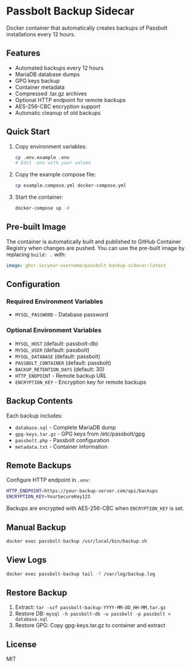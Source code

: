 # Passbolt Backup Sidecar

Docker container that automatically creates backups of Passbolt installations every 12 hours.

## Features

- Automated backups every 12 hours
- MariaDB database dumps
- GPG keys backup
- Container metadata
- Compressed .tar.gz archives
- Optional HTTP endpoint for remote backups
- AES-256-CBC encryption support
- Automatic cleanup of old backups

## Quick Start

1. Copy environment variables:
   ```bash
   cp .env.example .env
   # Edit .env with your values
   ```

2. Copy the example compose file:
   ```bash
   cp example.compose.yml docker-compose.yml
   ```

3. Start the container:
   ```bash
   docker-compose up -d
   ```

## Pre-built Image

The container is automatically built and published to GitHub Container Registry when changes are pushed. You can use the pre-built image by replacing `build: .` with:

```yaml
image: ghcr.io/your-username/passbolt-backup-sidecar:latest
```

## Configuration

### Required Environment Variables

- `MYSQL_PASSWORD` - Database password

### Optional Environment Variables

- `MYSQL_HOST` (default: passbolt-db)
- `MYSQL_USER` (default: passbolt)
- `MYSQL_DATABASE` (default: passbolt)
- `PASSBOLT_CONTAINER` (default: passbolt)
- `BACKUP_RETENTION_DAYS` (default: 30)
- `HTTP_ENDPOINT` - Remote backup URL
- `ENCRYPTION_KEY` - Encryption key for remote backups

## Backup Contents

Each backup includes:
- `database.sql` - Complete MariaDB dump
- `gpg-keys.tar.gz` - GPG keys from /etc/passbolt/gpg
- `passbolt.php` - Passbolt configuration
- `metadata.txt` - Container information

## Remote Backups

Configure HTTP endpoint in `.env`:
```bash
HTTP_ENDPOINT=https://your-backup-server.com/api/backups
ENCRYPTION_KEY=YourSecureKey123
```

Backups are encrypted with AES-256-CBC when `ENCRYPTION_KEY` is set.

## Manual Backup

```bash
docker exec passbolt-backup /usr/local/bin/backup.sh
```

## View Logs

```bash
docker exec passbolt-backup tail -f /var/log/backup.log
```

## Restore Backup

1. Extract: `tar -xzf passbolt-backup-YYYY-MM-DD_HH-MM.tar.gz`
2. Restore DB: `mysql -h passbolt-db -u passbolt -p passbolt < database.sql`
3. Restore GPG: Copy gpg-keys.tar.gz to container and extract

## License

MIT
